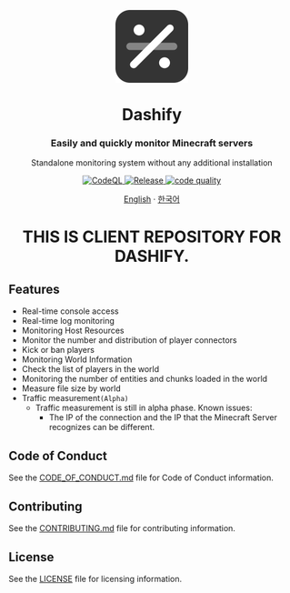 <p align="center">
  <img width="128" align="center" src="https://github.com/MC-Dashify/client/blob/main/.github/assets/logo-512.png">
</p>
<h1 align="center">Dashify</h1>
<h3 align="center">Easily and quickly monitor Minecraft servers</h3>
<p align="center">Standalone monitoring system without any additional installation</p>
<p align="center">
  <a href="https://github.com/MC-Dashify/client/actions/workflows/codeql.yml">
    <img src="https://github.com/MC-Dashify/client/actions/workflows/codeql.yml/badge.svg" alt="CodeQL" />
  </a>
  <a href="https://github.com/MC-Dashify/client/actions/workflows/release.yml">
    <img src="https://github.com/MC-Dashify/client/actions/workflows/release.yml/badge.svg" alt="Release" />
  </a>
  <a href="https://app.codacy.com/gh/MC-Dashify/client/dashboard?utm_source=gh&utm_medium=referral&utm_content=&utm_campaign=Badge_grade"><img src="https://app.codacy.com/project/badge/Grade/159634450373484cb23b5f45ff96271d" alt="code quality"/></a>
</p>

<p align="center"><a href="https://github.com/MC-Dashify/client/blob/main/README.md">English</a> · <a href="https://github.com/MC-Dashify/client/blob/main/.github/documents/README.ko_KR.md">한국어</a></p>

<h1 align="center">THIS IS CLIENT REPOSITORY FOR DASHIFY.</h1>

## Features

- Real-time console access
- Real-time log monitoring
- Monitoring Host Resources
- Monitor the number and distribution of player connectors
- Kick or ban players
- Monitoring World Information
- Check the list of players in the world
- Monitoring the number of entities and chunks loaded in the world
- Measure file size by world
- Traffic measurement`(Alpha)`
  - Traffic measurement is still in alpha phase. Known issues:
    - The IP of the connection and the IP that the Minecraft Server recognizes can be different.

## Code of Conduct

See the [CODE_OF_CONDUCT.md](https://github.com/MC-Dashify/client/blob/main/CODE_OF_CONDUCT.md) file for Code of Conduct information.

## Contributing

See the [CONTRIBUTING.md](https://github.com/MC-Dashify/client/blob/main/CONTRIBUTING.md) file for contributing information.

## License

See the [LICENSE](https://github.com/MC-Dashify/client/blob/main/LICENSE) file for licensing information.
